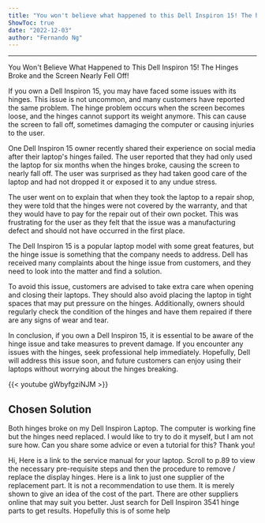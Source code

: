 ```yaml
---
title: "You won't believe what happened to this Dell Inspiron 15! The hinges broke and the screen nearly fell off!"
ShowToc: true 
date: "2022-12-03"
author: "Fernando Ng"
---
```

*****
You Won't Believe What Happened to This Dell Inspiron 15! The Hinges Broke and the Screen Nearly Fell Off!

If you own a Dell Inspiron 15, you may have faced some issues with its hinges. This issue is not uncommon, and many customers have reported the same problem. The hinge problem occurs when the screen becomes loose, and the hinges cannot support its weight anymore. This can cause the screen to fall off, sometimes damaging the computer or causing injuries to the user.

One Dell Inspiron 15 owner recently shared their experience on social media after their laptop's hinges failed. The user reported that they had only used the laptop for six months when the hinges broke, causing the screen to nearly fall off. The user was surprised as they had taken good care of the laptop and had not dropped it or exposed it to any undue stress.

The user went on to explain that when they took the laptop to a repair shop, they were told that the hinges were not covered by the warranty, and that they would have to pay for the repair out of their own pocket. This was frustrating for the user as they felt that the issue was a manufacturing defect and should not have occurred in the first place.

The Dell Inspiron 15 is a popular laptop model with some great features, but the hinge issue is something that the company needs to address. Dell has received many complaints about the hinge issue from customers, and they need to look into the matter and find a solution.

To avoid this issue, customers are advised to take extra care when opening and closing their laptops. They should also avoid placing the laptop in tight spaces that may put pressure on the hinges. Additionally, owners should regularly check the condition of the hinges and have them repaired if there are any signs of wear and tear.

In conclusion, if you own a Dell Inspiron 15, it is essential to be aware of the hinge issue and take measures to prevent damage. If you encounter any issues with the hinges, seek professional help immediately. Hopefully, Dell will address this issue soon, and future customers can enjoy using their laptops without worrying about the hinges breaking.

{{< youtube gWbyfgziNJM >}} 



## Chosen Solution
 Both hinges broke on my Dell Inspiron Laptop. The computer is working fine but the hinges need replaced. I would like to try to do it myself, but I am not sure how. Can you share some advice or even a tutorial for this?
Thank you!

 Hi,
Here is a link to the service manual for your laptop.
Scroll to p.89 to view the necessary pre-requisite steps and then the procedure to remove / replace the display hinges.
Here is a link to just one supplier of the replacement part. It is not a recommendation to use them. It is merely shown to give an idea of the cost of the part. There are other suppliers online that may suit you better. Just search for Dell Inspiron 3541 hinge parts to get results.
Hopefully this is of some help




